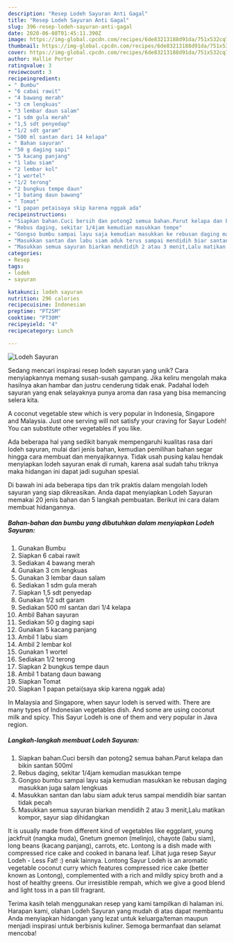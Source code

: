 ```yaml
---
description: "Resep Lodeh Sayuran Anti Gagal"
title: "Resep Lodeh Sayuran Anti Gagal"
slug: 396-resep-lodeh-sayuran-anti-gagal
date: 2020-06-08T01:45:11.390Z
image: https://img-global.cpcdn.com/recipes/6de83213188d91da/751x532cq70/lodeh-sayuran-foto-resep-utama.jpg
thumbnail: https://img-global.cpcdn.com/recipes/6de83213188d91da/751x532cq70/lodeh-sayuran-foto-resep-utama.jpg
cover: https://img-global.cpcdn.com/recipes/6de83213188d91da/751x532cq70/lodeh-sayuran-foto-resep-utama.jpg
author: Hallie Porter
ratingvalue: 3
reviewcount: 3
recipeingredient:
- " Bumbu"
- "6 cabai rawit"
- "4 bawang merah"
- "3 cm lengkuas"
- "3 lembar daun salam"
- "1 sdm gula merah"
- "1,5 sdt penyedap"
- "1/2 sdt garam"
- "500 ml santan dari 14 kelapa"
- " Bahan sayuran"
- "50 g daging sapi"
- "5 kacang panjang"
- "1 labu siam"
- "2 lembar kol"
- "1 wortel"
- "1/2 terong"
- "2 bungkus tempe daun"
- "1 batang daun bawang"
- " Tomat"
- "1 papan petaisaya skip karena nggak ada"
recipeinstructions:
- "Siapkan bahan.Cuci bersih dan potong2 semua bahan.Parut kelapa dan bikin santan 500ml"
- "Rebus daging, sekitar 1/4jam kemudian masukkan tempe"
- "Gongso bumbu sampai layu saja kemudian masukkan ke rebusan daging masukkan juga salam lengkuas"
- "Masukkan santan dan labu siam aduk terus sampai mendidih biar santan tidak pecah"
- "Masukkan semua sayuran biarkan mendidih 2 atau 3 menit,Lalu matikan kompor, sayur siap dihidangkan"
categories:
- Resep
tags:
- lodeh
- sayuran

katakunci: lodeh sayuran 
nutrition: 296 calories
recipecuisine: Indonesian
preptime: "PT25M"
cooktime: "PT30M"
recipeyield: "4"
recipecategory: Lunch

---
```



![Lodeh Sayuran](https://img-global.cpcdn.com/recipes/6de83213188d91da/751x532cq70/lodeh-sayuran-foto-resep-utama.jpg)

Sedang mencari inspirasi resep lodeh sayuran yang unik? Cara menyiapkannya memang susah-susah gampang. Jika keliru mengolah maka hasilnya akan hambar dan justru cenderung tidak enak. Padahal lodeh sayuran yang enak selayaknya punya aroma dan rasa yang bisa memancing selera kita.

A coconut vegetable stew which is very popular in Indonesia, Singapore and Malaysia. Just one serving will not satisfy your craving for Sayur Lodeh! You can substitute other vegetables if you like.

Ada beberapa hal yang sedikit banyak mempengaruhi kualitas rasa dari lodeh sayuran, mulai dari jenis bahan, kemudian pemilihan bahan segar hingga cara membuat dan menyajikannya. Tidak usah pusing kalau hendak menyiapkan lodeh sayuran enak di rumah, karena asal sudah tahu triknya maka hidangan ini dapat jadi suguhan spesial.


Di bawah ini ada beberapa tips dan trik praktis dalam mengolah lodeh sayuran yang siap dikreasikan. Anda dapat menyiapkan Lodeh Sayuran memakai 20 jenis bahan dan 5 langkah pembuatan. Berikut ini cara dalam membuat hidangannya.

<!--inarticleads1-->

##### Bahan-bahan dan bumbu yang dibutuhkan dalam menyiapkan Lodeh Sayuran:

1. Gunakan  Bumbu
1. Siapkan 6 cabai rawit
1. Sediakan 4 bawang merah
1. Gunakan 3 cm lengkuas
1. Gunakan 3 lembar daun salam
1. Sediakan 1 sdm gula merah
1. Siapkan 1,5 sdt penyedap
1. Gunakan 1/2 sdt garam
1. Sediakan 500 ml santan dari 1/4 kelapa
1. Ambil  Bahan sayuran
1. Sediakan 50 g daging sapi
1. Gunakan 5 kacang panjang
1. Ambil 1 labu siam
1. Ambil 2 lembar kol
1. Gunakan 1 wortel
1. Sediakan 1/2 terong
1. Siapkan 2 bungkus tempe daun
1. Ambil 1 batang daun bawang
1. Siapkan  Tomat
1. Siapkan 1 papan petai(saya skip karena nggak ada)


In Malaysia and Singapore, when sayur lodeh is served with. There are many types of Indonesian vegetables dish. And some are using coconut milk and spicy. This Sayur Lodeh is one of them and very popular in Java region. 

<!--inarticleads2-->

##### Langkah-langkah membuat Lodeh Sayuran:

1. Siapkan bahan.Cuci bersih dan potong2 semua bahan.Parut kelapa dan bikin santan 500ml
1. Rebus daging, sekitar 1/4jam kemudian masukkan tempe
1. Gongso bumbu sampai layu saja kemudian masukkan ke rebusan daging masukkan juga salam lengkuas
1. Masukkan santan dan labu siam aduk terus sampai mendidih biar santan tidak pecah
1. Masukkan semua sayuran biarkan mendidih 2 atau 3 menit,Lalu matikan kompor, sayur siap dihidangkan


It is usually made from different kind of vegetables like eggplant, young jackfruit (nangka muda), Gnetum gnemon (melinjo), chayote (labu siam), long beans (kacang panjang), carrots, etc. Lontong is a dish made with compressed rice cake and cooked in banana leaf. Lihat juga resep Sayur Lodeh - Less Fat! :) enak lainnya. Lontong Sayur Lodeh is an aromatic vegetable coconut curry which features compressed rice cake (better known as Lontong), complemented with a rich and mildly spicy broth and a host of healthy greens. Our irresistible rempah, which we give a good blend and light toss in a pan till fragrant. 

Terima kasih telah menggunakan resep yang kami tampilkan di halaman ini. Harapan kami, olahan Lodeh Sayuran yang mudah di atas dapat membantu Anda menyiapkan hidangan yang lezat untuk keluarga/teman maupun menjadi inspirasi untuk berbisnis kuliner. Semoga bermanfaat dan selamat mencoba!
